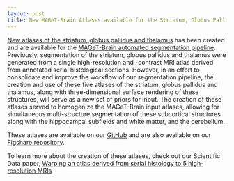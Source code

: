 ```yaml
---
layout: post
title: New MAGeT-Brain Atlases available for the Striatum, Globus Pallidus and Thalamus
---
```


[New atlases of the striatum, globus pallidus and thalamus](http://cobralab.ca/atlases/5atlas-subcortical) has been created and are available for the [MAGeT-Brain automated segmentation pipeline](https://github.com/CobraLab/MAGeTbrain). Previously, segmentation of the striatum, globus pallidus and thalamus were generated from a single high-resolution and -contrast MRI atlas derived from annotated serial histological sections. However, in an effort to consolidate and improve the workflow of our segmentation pipeline, the creation and use of these five atlases of the striatum, globus pallidus and thalamus, along with three-dimensional surface rendering of these structures, will serve as a new set of priors for input. The creation of these atlases served to homogenize the MAGeT-Brain input atlases, allowing for simultaneous multi-structure segmentation of these subcortical structures along with the hippocampal subfields and white matter, and the cerebellum.

These atlases are available on our [GitHub](https://github.com/CobraLab/atlases/tree/master/5-atlas-subcortical) and are also available on our [Figshare repository](https://dx.doi.org/10.6084/m9.figshare.c.4052768).

To learn more about the creation of these atlases, check out our Scientific Data paper, [Warping an atlas derived from serial histology to 5 high-resolution MRIs](https://www.nature.com/articles/sdata2018107)
